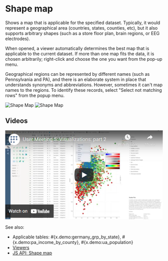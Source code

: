 <!-- TITLE: Shape map -->
<!-- SUBTITLE: -->

# Shape map

Shows a map that is applicable for the specified dataset. Typically, it would 
represent a geographical area (countries, states, counties, etc), but it also
supports arbitrary shapes (such as a store floor plan, brain regions,
or EEG electrodes).

When opened, a viewer automatically determines the best map that is applicable 
to the current dataset. If more than one map fits the data, it is chosen
arbitrarily; right-click and choose the one you want from the pop-up menu.

Geographical regions can be represented by different names (such as Pennsylvania and PA), 
and there is an elaborate system in place that understands synonyms and abbreviations. However,
sometimes it can't map names to the regions. To identify these records, select
"Select not matching rows" from the popup menu.

![Shape Map](../../uploads/viewers/shape-map-pa-counties.png "Shape Map")
![Shape Map](../../uploads/viewers/shape-map-plate.png "Shape Map")

## Videos

[![Shape Map](../../uploads/youtube/visualizations2.png "Open on Youtube")](https://www.youtube.com/watch?v=7MBXWzdC0-I&t=3650s)

See also:
* Applicable tables: #{x.demo:germany_grp_by_state}, #{x.demo:pa_income_by_county}, #{x.demo:ua_population}  
* [Viewers](../viewers.md)
* [JS API: Shape map](https://public.datagrok.ai/js/samples/ui/viewers/types/shape-map)
